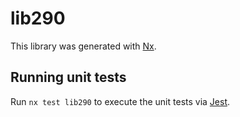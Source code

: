 # lib290

This library was generated with [Nx](https://nx.dev).


## Running unit tests

Run `nx test lib290` to execute the unit tests via [Jest](https://jestjs.io).



